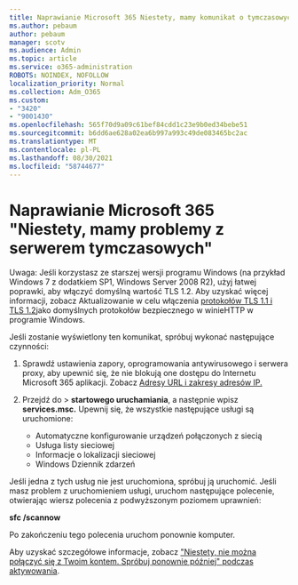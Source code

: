 ```yaml
---
title: Naprawianie Microsoft 365 Niestety, mamy komunikat o tymczasowych problemach z serwerem
ms.author: pebaum
author: pebaum
manager: scotv
ms.audience: Admin
ms.topic: article
ms.service: o365-administration
ROBOTS: NOINDEX, NOFOLLOW
localization_priority: Normal
ms.collection: Adm_O365
ms.custom:
- "3420"
- "9001430"
ms.openlocfilehash: 565f70d9a09c61bef84cdd1c23e9b0ed34bebe51
ms.sourcegitcommit: b6dd6ae628a02ea6b997a993c49de083465bc2ac
ms.translationtype: MT
ms.contentlocale: pl-PL
ms.lasthandoff: 08/30/2021
ms.locfileid: "58744677"
---
```

# <a name="fixing-the-microsoft-365-apps-sorry-we-are-having-temporary-server-issues-message"></a>Naprawianie Microsoft 365 "Niestety, mamy problemy z serwerem tymczasowych"

Uwaga: Jeśli korzystasz ze starszej wersji programu Windows (na przykład Windows 7 z dodatkiem SP1, Windows Server 2008 R2), użyj łatwej poprawki, aby włączyć domyślną wartość TLS 1.2. [](https://download.microsoft.com/download/0/6/5/0658B1A7-6D2E-474F-BC2C-D69E5B9E9A68/MicrosoftEasyFix51044.msi) Aby uzyskać więcej informacji, zobacz Aktualizowanie w celu włączenia [protokołów TLS 1.1 i TLS 1.2](https://support.microsoft.com/topic/update-to-enable-tls-1-1-and-tls-1-2-as-default-secure-protocols-in-winhttp-in-windows-c4bd73d2-31d7-761e-0178-11268bb10392)jako domyślnych protokołów bezpiecznego w winieHTTP w programie Windows.

Jeśli zostanie wyświetlony ten komunikat, spróbuj wykonać następujące czynności:

1. Sprawdź ustawienia zapory, oprogramowania antywirusowego i serwera proxy, aby upewnić się, że nie blokują one dostępu do Internetu Microsoft 365 aplikacji. Zobacz [Adresy URL i zakresy adresów IP.](https://docs.microsoft.com/office365/enterprise/urls-and-ip-address-ranges)

2. Przejdź do  >  **startowego uruchamiania**, a następnie wpisz **services.msc.** Upewnij się, że wszystkie następujące usługi są uruchomione:
    - Automatyczne konfigurowanie urządzeń połączonych z siecią
    - Usługa listy sieciowej
    - Informacje o lokalizacji sieciowej
    - Windows Dziennik zdarzeń

Jeśli jedna z tych usług nie jest uruchomiona, spróbuj ją uruchomić. Jeśli masz problem z uruchomieniem usługi, uruchom następujące polecenie, otwierając wiersz polecenia z podwyższonym poziomem uprawnień:

**sfc /scannow**

Po zakończeniu tego polecenia uruchom ponownie komputer.

Aby uzyskać szczegółowe informacje, zobacz ["Niestety, nie można połączyć się z Twoim kontem. Spróbuj ponownie później" podczas aktywowania](https://docs.microsoft.com/office/troubleshoot/activation-installation/issue-when-activate-office-from-office-365).